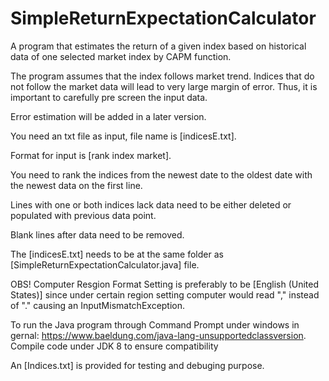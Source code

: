 # SimpleReturnExpectationCalculator
A program that estimates the return of a given index based on historical data of one selected market index by CAPM function.

The program assumes that the index follows market trend. Indices that do not follow the market data will lead to very large margin of error. Thus, it is important to carefully pre screen the input data. 

Error estimation will be added in a later version. 

You need an txt file as input, file name is [indicesE.txt].

Format for input is [rank index market].

You need to rank the indices from the newest date to the oldest date with the newest data on the first line.

Lines with one or both indices lack data need to be either deleted or populated with previous data point. 

Blank lines after data need to be removed.

The [indicesE.txt] needs to be at the same folder as [SimpleReturnExpectationCalculator.java] file.

OBS! Computer Resgion Format Setting is preferably to be [English (United States)] since under certain region setting computer would read "," instead of "." causing an InputMismatchException.

To run the Java program through Command Prompt under windows in gernal: https://www.baeldung.com/java-lang-unsupportedclassversion. Compile code under JDK 8 to ensure compatibility

An [Indices.txt] is provided for testing and debuging purpose.
